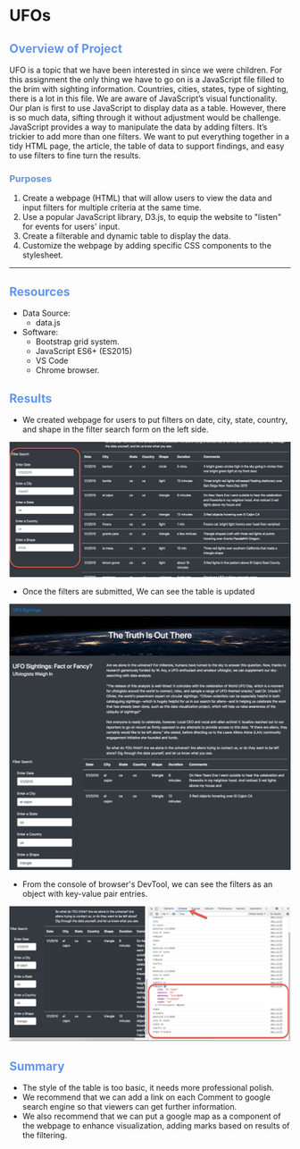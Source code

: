 
# UFOs

## <font color=#6495ED>Overview of Project</font>
UFO is a topic that we have been interested in since we were children. For this assignment the only thing we have to go on is a JavaScript file filled to the brim with sighting information. Countries, cities, states, type of sighting, there is a lot in this file. We are aware of JavaScript’s visual functionality. Our plan is first to use JavaScript to display data as a table. However, there is so much data, sifting through it without adjustment would be challenge. JavaScript provides a way to manipulate the data by adding filters. It’s trickier to add more than one filters. We want to put everything together in a tidy HTML page, the article, the table of data to support findings, and easy to use filters to fine turn the results. 


### <font color=#6495D>Purposes</font>

1. Create a webpage (HTML) that will allow users to view the data and input filters for multiple criteria at the same time.
2. Use a popular JavaScript library, D3.js, to equip the website to "listen" for events for users' input.
3. Create a filterable and dynamic table to display the data.
4. Customize the webpage by adding specific CSS components to the stylesheet.

---
## <font color=#6495ED>Resources</font>
* Data Source:
    * data.js
* Software: 
    * Bootstrap grid system.
    * JavaScript ES6+ (ES2015)
    * VS Code
    * Chrome browser.


## <font color=#6495ED>Results</font>
-  We created webpage for users to put filters on date, city, state, country, and shape in the filter search form on the left side.

![UFO_Filter_Search](https://github.com/NingYang2022/UFOs/blob/main/static/images/UFO_Filter_Search.png?raw=true)
- Once the filters are submitted, We can see the table is updated

![UFO Finder.png](https://github.com/NingYang2022/UFOs/blob/main/static/images/UFO%20Finder.png?raw=true)

- From the console of browser's DevTool, we can see the filters as an object with key-value pair entries.

![UFO_WebPage_Console.png](https://github.com/NingYang2022/UFOs/blob/main/static/images/UFO_WebPage_Console.png?raw=true)

## <font color=#6495ED>Summary</font>
* The style of the table is too basic, it needs more professional polish.
* We recommend that we can add a link on each Comment to google search engine so that viewers can get further information.
* We also recommend that we can put a google map as a component of the webpage to enhance visualization, adding marks based on results of the filtering.


